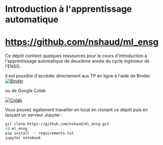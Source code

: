 # Introduction à l'apprentissage automatique

# https://github.com/nshaud/ml_ensg

Ce dépôt contient quelques ressources pour le cours d'introduction à l'apprentissage automatique de deuxième année du cycle ingénieur de l'ENSG.

Il est possible d'accéder directement aux TP en ligne à l'aide de Binder:
[![Binder](https://mybinder.org/badge_logo.svg)](https://mybinder.org/v2/gh/nshaud/ml_ensg/HEAD)

ou de Google Colab

[![Colab](https://colab.research.google.com/assets/colab-badge.svg)](https://colab.research.google.com/github/nshaud/ml_ensg/blob/master/)

Vous pouvez également travailler en local en clonant ce dépôt puis en lançant un serveur Jupyter :

```bash
git clone https://github.com/nshaud/ml_ensg.git
cd ml_ensg
pip install -r requirements.txt
jupyter notebook
```
